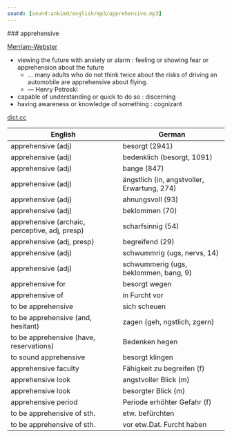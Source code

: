 ```yaml
---
sound: [sound:ankimd/english/mp3/apprehensive.mp3]
---
```


\### apprehensive

[Merriam-Webster](https://www.merriam-webster.com/dictionary/apprehensive)

- viewing the future with anxiety or alarm : feeling or showing fear or apprehension about the future
    - … many adults who do not think twice about the risks of driving an automobile are apprehensive about flying.
    - — Henry Petroski
- capable of understanding or quick to do so : discerning
- having awareness or knowledge of something : cognizant

[dict.cc](https://www.dict.cc/apprehensive)

| English        | German       |
| -------------- | ------------ |
| apprehensive (adj) | besorgt (2941) |
| apprehensive (adj) | bedenklich (besorgt, 1091) |
| apprehensive (adj) | bange (847) |
| apprehensive (adj) | ängstlich (in, angstvoller, Erwartung, 274) |
| apprehensive (adj) | ahnungsvoll (93) |
| apprehensive (adj) | beklommen (70) |
| apprehensive (archaic, perceptive, adj, presp) | scharfsinnig (54) |
| apprehensive (adj, presp) | begreifend (29) |
| apprehensive (adj) | schwummrig (ugs, nervs, 14) |
| apprehensive (adj) | schwummerig (ugs, beklommen, bang, 9) |
| apprehensive for | besorgt wegen |
| apprehensive of | in Furcht vor |
| to be apprehensive | sich scheuen |
| to be apprehensive (and, hesitant) | zagen (geh, ngstlich, zgern) |
| to be apprehensive (have, reservations) | Bedenken hegen |
| to sound apprehensive | besorgt klingen |
| apprehensive faculty | Fähigkeit zu begreifen (f) |
| apprehensive look | angstvoller Blick (m) |
| apprehensive look | besorgter Blick (m) |
| apprehensive period | Periode erhöhter Gefahr (f) |
| to be apprehensive of sth. | etw. befürchten |
| to be apprehensive of sth. | vor etw.Dat. Furcht haben |
